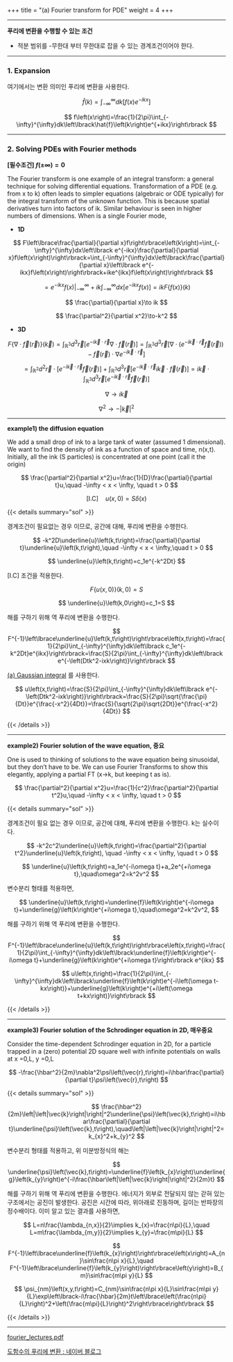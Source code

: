 +++
title = "(a) Fourier transform for PDE"
weight = 4
+++

---

**푸리에 변환을 수행할 수 있는 조건**

- 적분 범위를 -무한대 부터 무한대로 잡을 수 있는 경계조건이어야 한다.

---

### 1. Expansion

여기에서는 변환 의미인 푸리에 변환을 사용한다.

$$
\hat{f}\left(k\right)=\int_{-\infty}^{\infty}dk\left\lbrack f\left(x\right)e^{-ikx}\right\rbrack
$$

$$
f\left(x\right)=\frac{1}{2\pi}\int_{-\infty}^{\infty}dk\left\lbrack\hat{f}\left(k\right)e^{+ikx}\right\rbrack
$$

---

### 2. Solving PDEs with Fourier methods

**[필수조건] $f(\pm\infty)=0$**

The Fourier transform is one example of an integral transform: a general technique for solving
differential equations. Transformation of a PDE (e.g. from x to k) often leads to simpler equations (algebraic or ODE typically) for the integral transform of the unknown function. This is because spatial derivatives
turn into factors of ik. Similar behaviour is seen in higher numbers of dimensions. When is a
single Fourier mode,

- **1D**

$$
F\left\lbrace\frac{\partial}{\partial x}f\right\rbrace\left(k\right)=\int_{-\infty}^{\infty}dx\left\lbrack e^{-ikx}\frac{\partial}{\partial x}f\left(x\right)\right\rbrack=\int_{-\infty}^{\infty}dx\left\lbrack\frac{\partial}{\partial x}\left\lbrack e^{-ikx}f\left(x\right)\right\rbrack+ike^{ikx}f\left(x\right)\right\rbrack
$$

$$
=\left.e^{-ikx}f\left(x\right)\right|_{-\infty}^{\infty}+ik\int_{-\infty}^{\infty}dx\left\lbrack e^{-ikx}f\left(x\right)\right\rbrack=ikF\left\lbrace f\left(x\right)\right\rbrace\left(k\right)
$$

$$
\frac{\partial}{\partial x}\to ik
$$

$$
\frac{\partial^2}{\partial x^2}\to-k^2
$$

- **3D**

$$
F\left\lbrace\nabla\cdot \vec{f}\right(\vec{r}\left)\right\rbrace\left(\vec{k}\right)
=\int_{\mathbb{R}^3}d^3\vec{r}\left[e^{-i\vec{k}\cdot\vec{r}}\nabla\cdot \vec{f}\left(\vec{r}\right)\right]
=\int_{\mathbb{R}^3}d^3\vec{r}\left[\nabla\cdot \left(e^{-i\vec{k}\cdot\vec{r}}\vec{f}\left(\vec{r}\right)\right)-\vec{f}\left(\vec{r}\right)\cdot\nabla e^{-i\vec{k}\cdot\vec{r}}\right]
$$

$$
=\int_{\mathbb{R}^2}d^2\vec{r} \cdot \left[e^{-i\vec{k}\cdot\vec{r}}\vec{f}\left(\vec{r}\right)\right]+\int_{\mathbb{R}^3}d^3\vec{r}\left[e^{-i\vec{k}\cdot\vec{r}}i\vec{k}\cdot\vec{f}\left(\vec{r}\right)\right]
=i\vec{k}\cdot\int_{\mathbb{R}^3}d^3\vec{r}\left[e^{-i\vec{k}\cdot\vec{r}}\vec{f}\left(\vec{r}\right)\right]
$$

$$
\nabla\to i\vec{k}
$$

$$
\nabla^2\to-\left|\vec{k}\right|^2
$$

---

**example1) the diffusion equation**

We add a small drop of ink to a large tank of water (assumed 1 dimensional). We want to find the density of ink as a function of space and time, n(x,t). Initially, all the ink (S particles) is concentrated at one point (call it the origin)

$$
\frac{\partial^2}{\partial x^2}u=\frac{1}{D}\frac{\partial}{\partial t}u,\quad -\infty < x < \infty, \quad t > 0
$$

$$
\text{[I.C]}\quad u\left(x,0\right)=S\delta\left(x\right)
$$

{{< details summary="sol" >}}
    
경계조건이 필요없는 경우 이므로, 공간에 대해, 푸리에 변환을 수행한다.
    
$$
-k^2D\underline{u}\left(k,t\right)=\frac{\partial}{\partial t}\underline{u}\left(k,t\right),\quad -\infty < x < \infty,\quad t > 0
$$

$$
\underline{u}\left(k,t\right)=c_1e^{-k^2Dt}
$$
    
[I.C] 조건을 적용한다.
    
$$
F\left\lbrace u\left(x,0\right)\right\rbrace\left(k,0\right)=S
$$
    
$$
\underline{u}\left(k,0\right)=c_1=S
$$
    
해를 구하기 위해 역 푸리에 변환을 수행한다.
    
$$
F^{-1}\left\lbrace\underline{u}\left(k,t\right)\right\rbrace\left(x,t\right)=\frac{1}{2\pi}\int_{-\infty}^{\infty}dk\left\lbrack c_1e^{-k^2Dt}e^{ikx}\right\rbrack=\frac{S}{2\pi}\int_{-\infty}^{\infty}dk\left\lbrack e^{-\left(Dtk^2-ixk\right)}\right\rbrack
$$
    
[(a) Gaussian integral](https://www.notion.so/a-Gaussian-integral-1cc8bc3f140681639295fb6bf0fd44d6?pvs=21) 를 사용한다.
    
$$
u\left(x,t\right)=\frac{S}{2\pi}\int_{-\infty}^{\infty}dk\left\lbrack e^{-\left(Dtk^2-ixk\right)}\right\rbrack=\frac{S}{2\pi}\sqrt{\frac{\pi}{Dt}}e^{\frac{-x^2}{4Dt}}=\frac{S}{\sqrt{2\pi}\sqrt{2Dt}}e^{\frac{-x^2}{4Dt}}
$$

{{< /details >}}

---

**example2) Fourier solution of the wave equation, 중요**

One is used to thinking of solutions to the wave equation being sinusoidal, but they don’t have to be. We can use Fourier Transforms to show this elegantly, applying a partial FT (x→k, but keeping t as is).

$$
\frac{\partial^2}{\partial x^2}u=\frac{1}{c^2}\frac{\partial^2}{\partial t^2}u,\quad -\infty < x < \infty, \quad t > 0
$$

{{< details summary="sol" >}}

경계조건이 필요 없는 경우 이므로, 공간에 대해, 푸리에 변환을 수행한다. k는 실수이다.

$$    
-k^2c^2\underline{u}\left(k,t\right)=\frac{\partial^2}{\partial t^2}\underline{u}\left(k,t\right), \quad -\infty < x < \infty, \quad t > 0
$$
 
$$
\underline{u}\left(k,t\right)=a_1e^{-i\omega t}+a_2e^{+i\omega t},\quad\omega^2=k^2v^2
$$
    
변수분리 형태를 적용하면,
    
$$
\underline{u}\left(k,t\right)=\underline{f}\left(k\right)e^{-i\omega t}+\underline{g}\left(k\right)e^{+i\omega t},\quad\omega^2=k^2v^2,
$$
      
해를 구하기 위해 역 푸리에 변환을 수행한다.
    
$$
F^{-1}\left\lbrace\underline{u}\left(k,t\right)\right\rbrace\left(x,t\right)=\frac{1}{2\pi}\int_{-\infty}^{\infty}dk\left\lbrack\underline{f}\left(k\right)e^{-i\omega t}+\underline{g}\left(k\right)e^{+i\omega t}\right\rbrack e^{ikx}
$$
    
$$
u\left(x,t\right)=\frac{1}{2\pi}\int_{-\infty}^{\infty}dk\left\lbrack\underline{f}\left(k\right)e^{-i\left(\omega t-kx\right)}+\underline{g}\left(k\right)e^{+i\left(\omega t+kx\right)}\right\rbrack
$$
    
{{< /details >}}

---

**example3) Fourier solution of the Schrodinger equation in 2D, 매우중요**

Consider the time-dependent Schrodinger equation in 2D, for a particle trapped in a (zero) potential 2D square well with infinite potentials on walls at x =0,L, y =0,L

$$
-\frac{\hbar^2}{2m}\nabla^2\psi\left(\vec{r},t\right)=i\hbar\frac{\partial}{\partial t}\psi\left(\vec{r},t\right)
$$

{{< details summary="sol" >}}
   
$$
\frac{\hbar^2}{2m}\left|\left|\vec{k}\right|\right|^2\underline{\psi}\left(\vec{k},t\right)=i\hbar\frac{\partial}{\partial t}\underline{\psi}\left(\vec{k},t\right),\quad\left|\left|\vec{k}\right|\right|^2=k_{x}^2+k_{y}^2
$$

    
변수분리 형태를 적용하고, 위 미분방정식의 해는
    
$$
\underline{\psi}\left(\vec{k},t\right)=\underline{f}\left(k_{x}\right)\underline{g}\left(k_{y}\right)e^{-i\frac{\hbar\left|\left|\vec{k}\right|\right|^2}{2m}t}
$$

해를 구하기 위해 역 푸리에 변환을 수행한다. 에너지가 외부로 전달되지 않는 갇혀 있는 구조에서는 공진이 발생한다. 공진은 시간에 따라, 위아래로 진동하며, 길이는 반파장의 정수배이다. 이미 알고 있는 결과를 사용하면,
    
$$
L=n\frac{\lambda_{n,x}}{2}\implies k_{x}=\frac{n\pi}{L},\quad L=m\frac{\lambda_{m,y}}{2}\implies k_{y}=\frac{m\pi}{L}
$$
    
$$
F^{-1}\left\lbrace\underline{f}\left(k_{x}\right)\right\rbrace\left(x\right)=A_{n}\sin\frac{n\pi x}{L},\quad F^{-1}\left\lbrace\underline{f}\left(k_{y}\right)\right\rbrace\left(y\right)=B_{m}\sin\frac{m\pi y}{L}
$$
    
$$
\psi_{nm}\left(x,y,t\right)=C_{nm}\sin\frac{n\pi x}{L}\sin\frac{m\pi y}{L}\exp\left\lbrack-i\frac{\hbar}{2m}t\left\lbrace\left(\frac{n\pi}{L}\right)^2+\left(\frac{m\pi}{L}\right)^2\right\rbrace\right\rbrack
$$
    
{{< /details >}}

---

[fourier_lectures.pdf](fourier_lectures.pdf)

[도함수의 푸리에 변환 : 네이버 블로그](https://blog.naver.com/pro_000/220850807099)